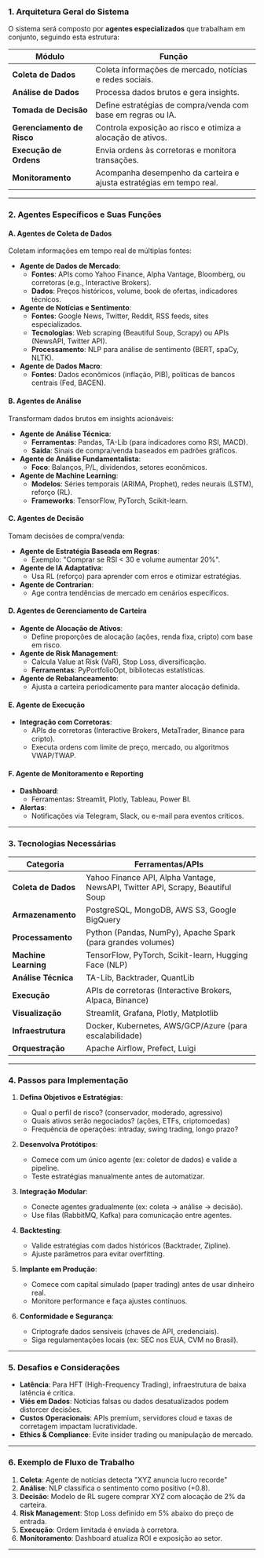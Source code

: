 ### **1. Arquitetura Geral do Sistema**
O sistema será composto por **agentes especializados** que trabalham em conjunto, seguindo esta estrutura:

| **Módulo**               | **Função**                                                                 |
|--------------------------|----------------------------------------------------------------------------|
| **Coleta de Dados**       | Coleta informações de mercado, notícias e redes sociais.                   |
| **Análise de Dados**      | Processa dados brutos e gera insights.                                     |
| **Tomada de Decisão**     | Define estratégias de compra/venda com base em regras ou IA.               |
| **Gerenciamento de Risco**| Controla exposição ao risco e otimiza a alocação de ativos.                |
| **Execução de Ordens**    | Envia ordens às corretoras e monitora transações.                          |
| **Monitoramento**         | Acompanha desempenho da carteira e ajusta estratégias em tempo real.       |

---

### **2. Agentes Específicos e Suas Funções**

#### **A. Agentes de Coleta de Dados**
Coletam informações em tempo real de múltiplas fontes:
- **Agente de Dados de Mercado**: 
  - **Fontes**: APIs como Yahoo Finance, Alpha Vantage, Bloomberg, ou corretoras (e.g., Interactive Brokers).
  - **Dados**: Preços históricos, volume, book de ofertas, indicadores técnicos.
- **Agente de Notícias e Sentimento**:
  - **Fontes**: Google News, Twitter, Reddit, RSS feeds, sites especializados.
  - **Tecnologias**: Web scraping (Beautiful Soup, Scrapy) ou APIs (NewsAPI, Twitter API).
  - **Processamento**: NLP para análise de sentimento (BERT, spaCy, NLTK).
- **Agente de Dados Macro**: 
  - **Fontes**: Dados econômicos (inflação, PIB), políticas de bancos centrais (Fed, BACEN).

#### **B. Agentes de Análise**
Transformam dados brutos em insights acionáveis:
- **Agente de Análise Técnica**:
  - **Ferramentas**: Pandas, TA-Lib (para indicadores como RSI, MACD).
  - **Saída**: Sinais de compra/venda baseados em padrões gráficos.
- **Agente de Análise Fundamentalista**:
  - **Foco**: Balanços, P/L, dividendos, setores econômicos.
- **Agente de Machine Learning**:
  - **Modelos**: Séries temporais (ARIMA, Prophet), redes neurais (LSTM), reforço (RL).
  - **Frameworks**: TensorFlow, PyTorch, Scikit-learn.

#### **C. Agentes de Decisão**
Tomam decisões de compra/venda:
- **Agente de Estratégia Baseada em Regras**:
  - Exemplo: "Comprar se RSI < 30 e volume aumentar 20%".
- **Agente de IA Adaptativa**:
  - Usa RL (reforço) para aprender com erros e otimizar estratégias.
- **Agente de Contrarian**:
  - Age contra tendências de mercado em cenários específicos.

#### **D. Agentes de Gerenciamento de Carteira**
- **Agente de Alocação de Ativos**:
  - Define proporções de alocação (ações, renda fixa, cripto) com base em risco.
- **Agente de Risk Management**:
  - Calcula Value at Risk (VaR), Stop Loss, diversificação.
  - **Ferramentas**: PyPortfolioOpt, bibliotecas estatísticas.
- **Agente de Rebalanceamento**:
  - Ajusta a carteira periodicamente para manter alocação definida.

#### **E. Agente de Execução**
- **Integração com Corretoras**:
  - APIs de corretoras (Interactive Brokers, MetaTrader, Binance para cripto).
  - Executa ordens com limite de preço, mercado, ou algoritmos VWAP/TWAP.

#### **F. Agente de Monitoramento e Reporting**
- **Dashboard**:
  - Ferramentas: Streamlit, Plotly, Tableau, Power BI.
- **Alertas**:
  - Notificações via Telegram, Slack, ou e-mail para eventos críticos.

---

### **3. Tecnologias Necessárias**
| **Categoria**           | **Ferramentas/APIs**                                                                 |
|-------------------------|--------------------------------------------------------------------------------------|
| **Coleta de Dados**     | Yahoo Finance API, Alpha Vantage, NewsAPI, Twitter API, Scrapy, Beautiful Soup       |
| **Armazenamento**       | PostgreSQL, MongoDB, AWS S3, Google BigQuery                                         |
| **Processamento**       | Python (Pandas, NumPy), Apache Spark (para grandes volumes)                          |
| **Machine Learning**    | TensorFlow, PyTorch, Scikit-learn, Hugging Face (NLP)                                |
| **Análise Técnica**     | TA-Lib, Backtrader, QuantLib                                                         |
| **Execução**            | APIs de corretoras (Interactive Brokers, Alpaca, Binance)                            |
| **Visualização**        | Streamlit, Grafana, Plotly, Matplotlib                                               |
| **Infraestrutura**      | Docker, Kubernetes, AWS/GCP/Azure (para escalabilidade)                              |
| **Orquestração**        | Apache Airflow, Prefect, Luigi                                                       |

---

### **4. Passos para Implementação**
1. **Defina Objetivos e Estratégias**:
   - Qual o perfil de risco? (conservador, moderado, agressivo)
   - Quais ativos serão negociados? (ações, ETFs, criptomoedas)
   - Frequência de operações: intraday, swing trading, longo prazo?

2. **Desenvolva Protótipos**:
   - Comece com um único agente (ex: coletor de dados) e valide a pipeline.
   - Teste estratégias manualmente antes de automatizar.

3. **Integração Modular**:
   - Conecte agentes gradualmente (ex: coleta → análise → decisão).
   - Use filas (RabbitMQ, Kafka) para comunicação entre agentes.

4. **Backtesting**:
   - Valide estratégias com dados históricos (Backtrader, Zipline).
   - Ajuste parâmetros para evitar overfitting.

5. **Implante em Produção**:
   - Comece com capital simulado (paper trading) antes de usar dinheiro real.
   - Monitore performance e faça ajustes contínuos.

6. **Conformidade e Segurança**:
   - Criptografe dados sensíveis (chaves de API, credenciais).
   - Siga regulamentações locais (ex: SEC nos EUA, CVM no Brasil).

---

### **5. Desafios e Considerações**
- **Latência**: Para HFT (High-Frequency Trading), infraestrutura de baixa latência é crítica.
- **Viés em Dados**: Notícias falsas ou dados desatualizados podem distorcer decisões.
- **Custos Operacionais**: APIs premium, servidores cloud e taxas de corretagem impactam lucratividade.
- **Ethics & Compliance**: Evite insider trading ou manipulação de mercado.

---

### **6. Exemplo de Fluxo de Trabalho**
1. **Coleta**: Agente de notícias detecta "XYZ anuncia lucro recorde"
2. **Análise**: NLP classifica o sentimento como positivo (+0.8).
3. **Decisão**: Modelo de RL sugere comprar XYZ com alocação de 2% da carteira.
4. **Risk Management**: Stop Loss definido em 5% abaixo do preço de entrada.
5. **Execução**: Ordem limitada é enviada à corretora.
6. **Monitoramento**: Dashboard atualiza ROI e exposição ao setor.
---